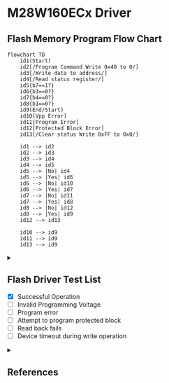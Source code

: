 # M28W160ECx Driver

## Flash Memory Program Flow Chart

```mermaid
flowchart TD
    id1(Start)
    id2[/Program Command Write 0x40 to 0/]
    id3[/Write data to address/]
    id4[/Read status register/]
    id5{b7==1?}
    id6{b3==0?}
    id7{b4==0?}
    id8{b1==0?}
    id9(End/Start)
    id10[Vpp Error]
    id11[Program Error]
    id12[Protected Block Error]
    id13[/Clear status Write 0xFF to 0x0/]

    id1 --> id2
    id2 --> id3
    id3 --> id4
    id4 --> id5
    id5 --> |No| id4
    id5 --> |Yes| id6
    id6 --> |No| id10
    id6 --> |Yes| id7
    id7 --> |No| id11
    id7 --> |Yes| id8
    id8 --> |No| id12
    id8 --> |Yes| id9
    id12 --> id13

    id10 --> id9
    id11 --> id9
    id13 --> id9

```

<details>
<summary>

## Flash Driver Test List

- [x] Successful Operation
- [ ] Invalid Programming Voltage
- [ ] Program error
- [ ] Attempt to program protected block
- [ ] Read back fails
- [ ] Device timeout during write operation

</summary>
</details>

<details>
<summary>

## References

</summary>

* [CMock References](https://github.com/ThrowTheSwitch/CMock/blob/master/docs/CMock_Summary.md)

</details>